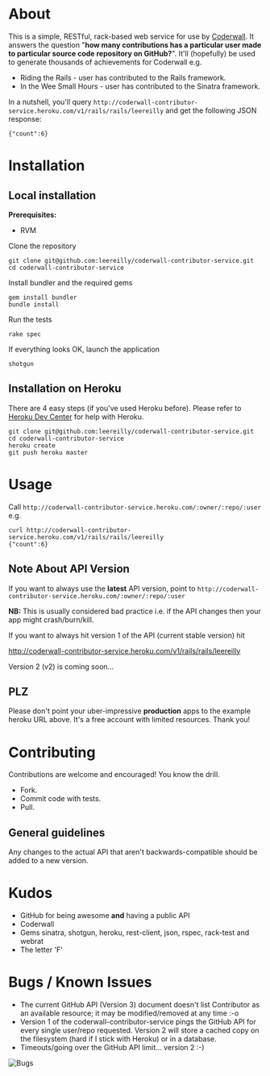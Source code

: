 # About

This is a simple, RESTful, rack-based web service for use by [Coderwall](http://www.coderwall.com). It answers the question "__how many contributions has a particular user made to particular source code repository on GitHub?__". It'll (hopefully) be used to generate thousands of achievements for Coderwall e.g.

* Riding the Rails - user has contributed to the Rails framework.
* In the Wee Small Hours - user has contributed to the Sinatra framework.

In a nutshell, you'll query `http://coderwall-contributor-service.heroku.com/v1/rails/rails/leereilly` and get the following JSON response:

    {"count":6}

# Installation

## Local installation

**Prerequisites:**

* RVM

Clone the repository

    git clone git@github.com:leereilly/coderwall-contributor-service.git
    cd coderwall-contributor-service
    
Install bundler and the required gems

    gem install bundler     
    bundle install
    
Run the tests

    rake spec
    
If everything looks OK, launch the application

    shotgun    
    
## Installation on Heroku  

There are 4 easy steps (if you've used Heroku before). Please refer to [Heroku Dev Center](http://devcenter.heroku.com/articles/quickstart) for help with Heroku.

    git clone git@github.com:leereilly/coderwall-contributor-service.git
    cd coderwall-contributor-service
    heroku create 
    git push heroku master

# Usage

Call `http://coderwall-contributor-service.heroku.com/:owner/:repo/:user` e.g.

    curl http://coderwall-contributor-service.heroku.com/v1/rails/rails/leereilly
    {"count":6}
    
## Note About API Version

If you want to always use the **latest** API version, point to `http://coderwall-contributor-service.heroku.com/:owner/:repo/:user`

**NB:** This is usually considered bad practice i.e. if the API changes then your app might crash/burn/kill.

If you want to always hit version 1 of the API (current stable version) hit

http://coderwall-contributor-service.heroku.com/v1/rails/rails/leereilly

Version 2 (v2) is coming soon...

## PLZ

Please don't point your uber-impressive **production** apps to the example heroku URL above. It's a free account with limited resources. Thank you!

# Contributing

Contributions are welcome and encouraged! You know the drill. 

* Fork.
* Commit code with tests.
* Pull.

## General guidelines

Any changes to the actual API that aren't backwards-compatible should be added to a new version.

# Kudos

* GitHub for being awesome __and__ having a public API
* Coderwall
* Gems sinatra, shotgun, heroku, rest-client, json, rspec, rack-test and webrat
* The letter 'F'

# Bugs / Known Issues

* The current GitHub API (Version 3) document doesn't list Contributor as an available resource; it may be modified/removed at any time :-o
* Version 1 of the coderwall-contributor-service pings the GitHub API for every single user/repo requested. Version 2 will store a cached copy on the filesystem (hard if I stick with Heroku) or in a database.
* Timeouts/going over the GitHub API limit... version 2 :-)

![Bugs](http://i.imgur.com/K8vsw.gif "Bugs")